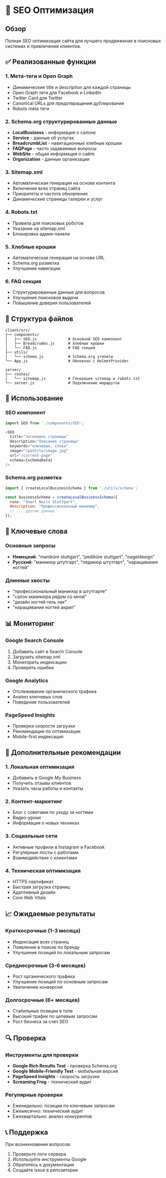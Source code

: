 # 🚀 SEO Оптимизация

## Обзор

Полная SEO оптимизация сайта для лучшего продвижения в поисковых системах и привлечения клиентов.

## ✅ Реализованные функции

### 1. **Мета-теги и Open Graph**
- Динамические title и description для каждой страницы
- Open Graph теги для Facebook и LinkedIn
- Twitter Card для Twitter
- Canonical URLs для предотвращения дублирования
- Robots meta теги

### 2. **Schema.org структурированные данные**
- **LocalBusiness** - информация о салоне
- **Service** - данные об услугах
- **BreadcrumbList** - навигационные хлебные крошки
- **FAQPage** - часто задаваемые вопросы
- **WebSite** - общая информация о сайте
- **Organization** - данные организации

### 3. **Sitemap.xml**
- Автоматическая генерация на основе контента
- Включение всех страниц сайта
- Приоритеты и частота обновления
- Динамические страницы галереи и услуг

### 4. **Robots.txt**
- Правила для поисковых роботов
- Указание на sitemap.xml
- Блокировка админ панели

### 5. **Хлебные крошки**
- Автоматическая генерация на основе URL
- Schema.org разметка
- Улучшение навигации

### 6. **FAQ секция**
- Структурированные данные для вопросов
- Улучшение поисковой выдачи
- Повышение доверия пользователей

## 📁 Структура файлов

```
client/src/
├── components/
│   ├── SEO.js              # Основной SEO компонент
│   ├── Breadcrumbs.js      # Хлебные крошки
│   └── FAQ.js              # FAQ секция
├── utils/
│   └── schema.js           # Schema.org утилиты
└── App.js                  # Обновлен с HelmetProvider

server/
├── routes/
│   └── sitemap.js          # Генерация sitemap и robots.txt
└── server.js               # Подключение маршрутов
```

## 🔧 Использование

### SEO компонент
```javascript
import SEO from './components/SEO';

<SEO 
  title="Заголовок страницы"
  description="Описание страницы"
  keywords="ключевые, слова"
  image="/path/to/image.jpg"
  url="/current-page"
  schema={schemaData}
/>
```

### Schema.org разметка
```javascript
import { createLocalBusinessSchema } from './utils/schema';

const businessSchema = createLocalBusinessSchema({
  name: "Smart Nails Stuttgart",
  description: "Профессиональный маникюр",
  // ... другие данные
});
```

## 🎯 Ключевые слова

### Основные запросы
- **Немецкий**: "maniküre stuttgart", "pediküre stuttgart", "nageldesign"
- **Русский**: "маникюр штутгарт", "педикюр штутгарт", "наращивание ногтей"

### Длинные хвосты
- "профессиональный маникюр в штутгарте"
- "салон маникюра рядом со мной"
- "дизайн ногтей гель лак"
- "наращивание ногтей акрил"

## 📊 Мониторинг

### Google Search Console
1. Добавить сайт в Search Console
2. Загрузить sitemap.xml
3. Мониторить индексацию
4. Проверять ошибки

### Google Analytics
- Отслеживание органического трафика
- Анализ ключевых слов
- Поведение пользователей

### PageSpeed Insights
- Проверка скорости загрузки
- Рекомендации по оптимизации
- Mobile-first индексация

## 🚀 Дополнительные рекомендации

### 1. **Локальная оптимизация**
- Добавить в Google My Business
- Получить отзывы клиентов
- Указать часы работы и контакты

### 2. **Контент-маркетинг**
- Блог с советами по уходу за ногтями
- Видео-уроки
- Информация о новых техниках

### 3. **Социальные сети**
- Активные профили в Instagram и Facebook
- Регулярные посты с работами
- Взаимодействие с клиентами

### 4. **Техническая оптимизация**
- HTTPS сертификат
- Быстрая загрузка страниц
- Адаптивный дизайн
- Core Web Vitals

## 📈 Ожидаемые результаты

### Краткосрочные (1-3 месяца)
- Индексация всех страниц
- Появление в поиске по бренду
- Улучшение позиций по локальным запросам

### Среднесрочные (3-6 месяцев)
- Рост органического трафика
- Улучшение позиций по основным запросам
- Увеличение конверсий

### Долгосрочные (6+ месяцев)
- Стабильные позиции в топе
- Высокий трафик по целевым запросам
- Рост бизнеса за счет SEO

## 🔍 Проверка

### Инструменты для проверки
- **Google Rich Results Test** - проверка Schema.org
- **Google Mobile-Friendly Test** - мобильная версия
- **PageSpeed Insights** - скорость загрузки
- **Screaming Frog** - технический аудит

### Регулярные проверки
- Еженедельно: позиции по ключевым запросам
- Ежемесячно: технический аудит
- Ежеквартально: анализ конкурентов

## 📞 Поддержка

При возникновении вопросов:
1. Проверьте логи сервера
2. Используйте инструменты Google
3. Обратитесь к документации
4. Создайте issue в репозитории 